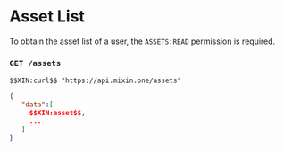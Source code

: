 # Asset List

To obtain the asset list of a user, the `ASSETS:READ` permission is required.

### `GET /assets`

```
$$XIN:curl$$ "https://api.mixin.one/assets"
```

```json
{
   "data":[
     $$XIN:asset$$,
     ...
   ]
}
```
